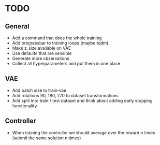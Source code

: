 # TODO

## General

* Add a command that does the whole training
* Add progressbar to training loops (maybe tqdm)
* Make z_size available on VAE
* Use defaults that are sensible
* Generate more observations
* Collect all hyperparameters and put them in one place

## VAE

* Add batch size to train-vae
* Add rotations 90, 180, 270 to dataset transformations
* Add split into train / test dataset and think about adding early stopping functionality

## Controller

* When training the controller we should average over the reward n times (submit the same solution
  n times)
